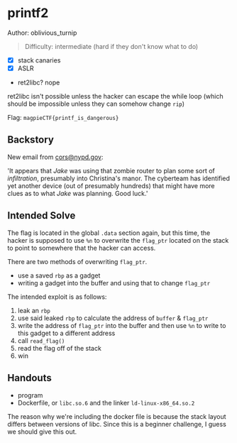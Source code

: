# printf2

Author: oblivious_turnip

>Difficulty: intermediate (hard if they don't know what to do)

- [x] stack canaries
- [x] ASLR
- ret2libc? nope

ret2libc isn't possible unless the hacker can escape the while loop
(which should be impossible unless they can somehow change `rip`)

Flag: `magpieCTF{printf_is_dangerous}`

## Backstory

New email from <cors@nypd.gov>:

'It appears that *Jake* was using that zombie router to plan some sort of
*infiltration*, presumably into Christina's manor. The cyberteam
has identified yet another device (out of presumably hundreds) that
might have more clues as to what *Jake* was planning. Good luck.'

## Intended Solve

The flag is located in the global `.data` section again, but this time, the hacker
is supposed to use `%n` to overwrite the `flag_ptr` located on the stack to point
to somewhere that the hacker can access.

There are two methods of overwriting `flag_ptr`.

- use a saved `rbp` as a gadget
- writing a gadget into the buffer and using that to change `flag_ptr`

The intended exploit is as follows:

1. leak an `rbp`
1. use said leaked `rbp` to calculate the address of `buffer` & `flag_ptr`
1. write the address of `flag_ptr` into the buffer and then use `%n` to write to this gadget to a different address
1. call `read_flag()`
1. read the flag off of the stack
1. win

## Handouts

- program
- Dockerfile, or `libc.so.6` and the linker `ld-linux-x86_64.so.2`

The reason why we're including the docker file is because the stack layout differs
between versions of libc. Since this is a beginner challenge, I guess we should give
this out.
